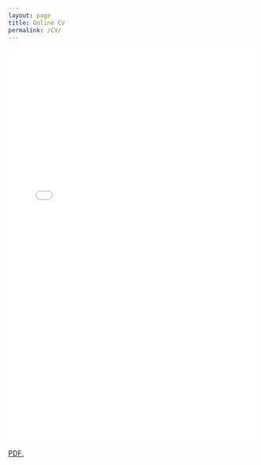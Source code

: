 ```yaml
---
layout: page
title: Online CV
permalink: /CV/
---
```


<embed src="{{site.baseurl}}/images/Olm_CV_03_2021.pdf" width="500" height="800" type="application/pdf" />

<a href="{{site.baseurl}}/images/Olm_CV_03_2021.pdf" target="_blank">PDF.</a>